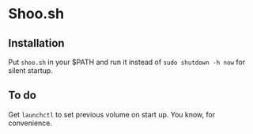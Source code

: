# Shoo.sh
## Installation
Put `shoo.sh` in your $PATH and run it instead of `sudo shutdown -h now` for silent startup.
## To do
Get `launchctl` to set previous volume on start up. You know, for convenience.
